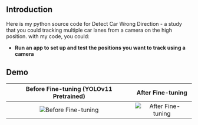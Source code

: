 ## Introduction

Here is my python source code for Detect Car Wrong Direction - a study that you could tracking multiple car lanes from a camera on the high position. with my code, you could: 
* **Run an app to set up and test the positions you want to track using a camera**

## Demo

| **Before Fine-tuning (YOLOv11 Pretrained)** | **After Fine-tuning** |
|:------------------------------------------:|:---------------------:|
| ![Before Fine-tuning](demo/output_org.gif) | ![After Fine-tuning](demo/output.gif) |

